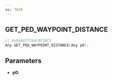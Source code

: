 ```yaml
---
ns: TASK
---
```

## GET_PED_WAYPOINT_DISTANCE

```c
// 0xE6A877C64CAF1BC5
Any GET_PED_WAYPOINT_DISTANCE(Any p0);
```

## Parameters
* **p0**:
